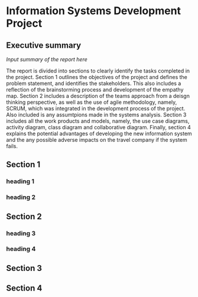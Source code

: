 # Information Systems Development Project 

## Executive summary

*Input summary of the report here*

The report is divided into sections to clearly identify the tasks completed in the project. Section 1 outlines the objectives of the project and defines the problem statement, and identifies the stakeholders. This also includes a reflection of the brainstorming process and development of the empathy map. Section 2 includes a description of the teams approach from a deisgn thinking perspective, as well as the use of agile methodology, namely, SCRUM, which was integrated in the development process of the project. Also included is any assumtpions made in the systems analysis. Section 3 includes all the work products and models, namely, the use case diagrams, activity diagram, class diagram and collaborative diagram. Finally, section 4 explains the potential advantages of developing the new information system and the any possible adverse impacts on the travel company if the system fails. 


## Section 1 

### heading 1 
### heading 2 

## Section 2 

### heading 3 
### heading 4

## Section 3 

## Section 4
